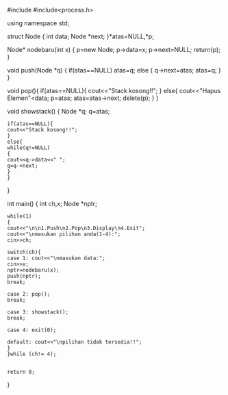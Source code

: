 #include<iostream>
#include<process.h>
 
using namespace std;
 
struct Node
{
	int data;
	Node *next;
}*atas=NULL,*p;
 
Node* nodebaru(int x)
{
	p=new Node;
	p->data=x;
	p->next=NULL;
	return(p);
}
 
void push(Node *q)
{
	if(atas==NULL)
	atas=q;
	else
	{
	q->next=atas;
	atas=q;
	}
}
 
void pop(){
	if(atas==NULL){
	cout<<"Stack kosong!!";
	}
	else{
	cout<<"Hapus Elemen"<<atas->data;
	p=atas;
	atas=atas->next;
	delete(p);
	}
}
 
void showstack()
{
	Node *q;
	q=atas;
 
	if(atas==NULL){
	cout<<"Stack kosong!!";
	}
	else{
	while(q!=NULL)
	{
	cout<<q->data<<" ";
	q=q->next;
	}	
	}
}
 
int main()
{
	int ch,x;
	Node *nptr;
	
	while(1)
	{
	cout<<"\n\n1.Push\n2.Pop\n3.Display\n4.Exit";
	cout<<"\nmasukan pilihan anda(1-4):";
	cin>>ch;
	
	switch(ch){
	case 1: cout<<"\nmasukan data:";
	cin>>x;
	nptr=nodebaru(x);
	push(nptr);
	break;
	
	case 2: pop();
	break;
	
	case 3: showstack();
	break;
	
	case 4: exit(0);
	
	default: cout<<"\npilihan tidak tersedia!!";
	}
	}while (ch!= 4);
	
	
	return 0;
}
